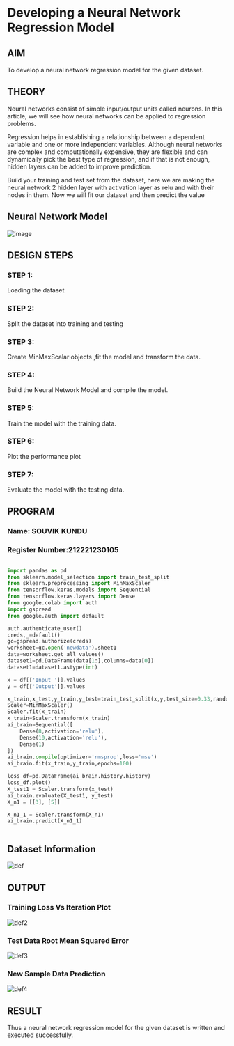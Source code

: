# Developing a Neural Network Regression Model

## AIM

To develop a neural network regression model for the given dataset.

## THEORY

Neural networks consist of simple input/output units called neurons. In this article, we will see how neural networks can be applied to regression problems.

Regression helps in establishing a relationship between a dependent variable and one or more independent variables. Although neural networks are complex and computationally expensive, they are flexible and can dynamically pick the best type of regression, and if that is not enough, hidden layers can be added to improve prediction.

Build your training and test set from the dataset, here we are making the neural network 2 hidden layer with activation layer as relu and with their nodes in them. Now we will fit our dataset and then predict the value

## Neural Network Model


![image](https://github.com/user-attachments/assets/989bf911-b444-4e27-b16e-545f341a044a)


## DESIGN STEPS

### STEP 1:

Loading the dataset

### STEP 2:

Split the dataset into training and testing

### STEP 3:

Create MinMaxScalar objects ,fit the model and transform the data.

### STEP 4:

Build the Neural Network Model and compile the model.

### STEP 5:

Train the model with the training data.

### STEP 6:

Plot the performance plot

### STEP 7:

Evaluate the model with the testing data.

## PROGRAM
### Name: SOUVIK KUNDU
### Register Number:212221230105
```python

import pandas as pd
from sklearn.model_selection import train_test_split
from sklearn.preprocessing import MinMaxScaler
from tensorflow.keras.models import Sequential
from tensorflow.keras.layers import Dense
from google.colab import auth
import gspread
from google.auth import default

auth.authenticate_user()
creds,_=default()
gc=gspread.authorize(creds)
worksheet=gc.open('newdata').sheet1
data=worksheet.get_all_values()
dataset1=pd.DataFrame(data[1:],columns=data[0])
dataset1=dataset1.astype(int)

x = df[['Input ']].values
y = df[['Output']].values

x_train,x_test,y_train,y_test=train_test_split(x,y,test_size=0.33,random_state=33)
Scaler=MinMaxScaler()
Scaler.fit(x_train)
x_train=Scaler.transform(x_train)
ai_brain=Sequential([
    Dense(8,activation='relu'),
    Dense(10,activation='relu'),
    Dense(1)
])
ai_brain.compile(optimizer='rmsprop',loss='mse')
ai_brain.fit(x_train,y_train,epochs=100)

loss_df=pd.DataFrame(ai_brain.history.history)
loss_df.plot()
X_test1 = Scaler.transform(x_test)  
ai_brain.evaluate(X_test1, y_test)
X_n1 = [[3], [5]]

X_n1_1 = Scaler.transform(X_n1)
ai_brain.predict(X_n1_1)



```
## Dataset Information

![def](https://github.com/user-attachments/assets/ceb858a7-b530-487e-ab11-72da935798ee)




## OUTPUT

### Training Loss Vs Iteration Plot

![def2](https://github.com/user-attachments/assets/b4055444-7807-4196-89f1-71d344a72640)



### Test Data Root Mean Squared Error

![def3](https://github.com/user-attachments/assets/93c0f269-eecc-4448-bb8c-e70445148e95)



### New Sample Data Prediction

![def4](https://github.com/user-attachments/assets/032290b4-fb56-49ca-a595-5b44c61a38a4)




## RESULT

Thus a neural network regression model for the given dataset is written and executed successfully.
